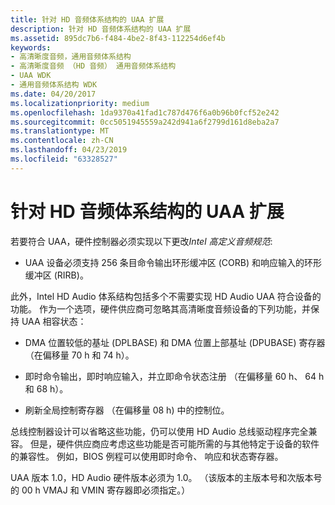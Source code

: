```yaml
---
title: 针对 HD 音频体系结构的 UAA 扩展
description: 针对 HD 音频体系结构的 UAA 扩展
ms.assetid: 895dc7b6-f484-4be2-8f43-112254d6ef4b
keywords:
- 高清晰度音频，通用音频体系结构
- 高清晰度音频 （HD 音频） 通用音频体系结构
- UAA WDK
- 通用音频体系结构 WDK
ms.date: 04/20/2017
ms.localizationpriority: medium
ms.openlocfilehash: 1da9370a41fad1c787d476f6a0b96b0fcf52e242
ms.sourcegitcommit: 0cc5051945559a242d941a6f2799d161d8eba2a7
ms.translationtype: MT
ms.contentlocale: zh-CN
ms.lasthandoff: 04/23/2019
ms.locfileid: "63328527"
---
```

# <a name="uaa-extensions-to-the-hd-audio-architecture"></a>针对 HD 音频体系结构的 UAA 扩展


若要符合 UAA，硬件控制器必须实现以下更改*Intel 高定义音频规范*:

-   UAA 设备必须支持 256 条目命令输出环形缓冲区 (CORB) 和响应输入的环形缓冲区 (RIRB)。

此外，Intel HD Audio 体系结构包括多个不需要实现 HD Audio UAA 符合设备的功能。 作为一个选项，硬件供应商可忽略其高清晰度音频设备的下列功能，并保持 UAA 相容状态：

-   DMA 位置较低的基址 (DPLBASE) 和 DMA 位置上部基址 (DPUBASE) 寄存器 （在偏移量 70 h 和 74 h）。

-   即时命令输出，即时响应输入，并立即命令状态注册 （在偏移量 60 h、 64 h 和 68 h）。

-   刷新全局控制寄存器 （在偏移量 08 h) 中的控制位。

总线控制器设计可以省略这些功能，仍可以使用 HD Audio 总线驱动程序完全兼容。 但是，硬件供应商应考虑这些功能是否可能所需的与其他特定于设备的软件的兼容性。 例如，BIOS 例程可以使用即时命令、 响应和状态寄存器。

UAA 版本 1.0，HD Audio 硬件版本必须为 1.0。 （该版本的主版本号和次版本号的 00 h VMAJ 和 VMIN 寄存器即必须指定。）

 

 




